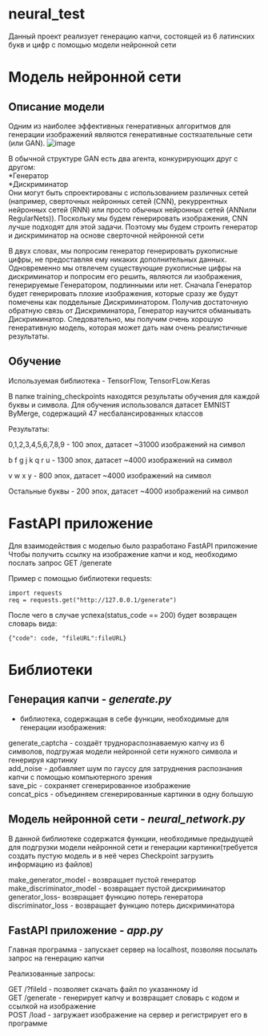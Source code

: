 # neural_test
Данный проект реализует генерацию капчи, состоящей из 6 латинских букв и цифр с помощью модели нейронной сети

Модель нейронной сети
===========================

Описание модели
------------------------

Одним из наиболее эффективных генеративных алгоритмов для генерации изображений являются генеративные состязательные сети (или GAN).
![image](https://user-images.githubusercontent.com/30326049/204362212-f81b68fb-669c-401b-a019-e0c1862ca407.png)

В обычной структуре GAN есть два агента, конкурирующих друг с другом:  
*Генератор  
*Дискриминатор  
Они могут быть спроектированы с использованием различных сетей (например, сверточных нейронных сетей (CNN), рекуррентных нейронных сетей (RNN) или 
просто обычных нейронных сетей (ANNили RegularNets)). Поскольку мы будем генерировать изображения, CNN лучше подходят для этой задачи. 
Поэтому мы будем строить генератор и дискриминатор на основе сверточной нейронной сети

В двух словах, мы попросим генератор генерировать рукописные цифры, не предоставляя ему никаких дополнительных данных.
Одновременно мы отвлечем существующие рукописные цифры на дискриминатор и попросим его решить, являются ли изображения, генерируемые Генератором, подлинными или нет.
Сначала Генератор будет генерировать плохие изображения, которые сразу же будут помечены как поддельные Дискриминатором. Получив достаточную обратную связь от Дискриминатора, Генератор научится обманывать Дискриминатор. 
Следовательно, мы получим очень хорошую генеративную модель, которая может дать нам очень реалистичные результаты.


Обучение
------------------------

Используемая библиотека - TensorFlow, TensorFLow.Keras

В папке training_checkpoints находятся результаты обучения для каждой буквы и символа.
Для обучения использовался датасет EMNIST ByMerge, содержащий 47 несбалансированных классов

Результаты:  

0,1,2,3,4,5,6,7,8,9 - 100 эпох, датасет ~31000 изображений на символ  

b f g j k q r u - 1300 эпох, датасет ~4000 изображений на символ  

v w x y - 800  эпох, датасет ~4000 изображений на символ  

Остальные буквы - 200 эпох, датасет ~4000 изображений на символ  


FastAPI приложение
===========================

Для взаимодействия с моделью было разработано FastAPI приложение
Чтобы получить ссылку на изображение капчи и код, необходимо послать запрос GET /generate

Пример с помощью библиотеки requests:

```
import requests
req = requests.get("http://127.0.0.1/generate")
```
После чего в случае успеха(status_code == 200) будет возвращен словарь вида:
```
{"code": code, "fileURL":fileURL}
```


Библиотеки
=============================

Генерация капчи - *generate.py* 
---------------------------------

- библиотека, содержащая в себе функции, необходимые для генерации изображения:  

generate_captcha - создаёт труднораспознаваемую капчу из 6 символов, подгружая модели нейронной сети нужного символа и генерируя картинку  
add_noise - добавляет шум по гауссу для затруднения распознания капчи с помощью компьютерного зрения  
save_pic - сохраняет сгенерированное изображение  
concat_pics - объединяем сгенерированные картинки в одну большую  


Модель нейронной сети - *neural_network.py*
---------------------------------

В данной библиотеке содержатся функции, необходимые предыдущей для подгрузки модели нейронной сети и генерации картинки(требуется создать пустую модель и в неё
через Checkpoint загрузить информацию из файлов)  

make_generator_model - возвращает пустой генератор  
make_discriminator_model - возвращает пустой дискриминатор  
generator_loss- возвращает функцию потерь генератора  
discriminator_loss - возвращает функцию потерь дискриминатора  


FastAPI приложение - *app.py*
---------------------------------

Главная программа - запускает сервер на localhost, позволяя посылать запрос на генерацию капчи  

Реализованные запросы:  

GET /?fileId - позволяет скачать файл по указанному id  
GET /generate - генерирует капчу и возвращает словарь с кодом и ссылкой на изображение  
POST /load - загружает изображение на сервер и регистрирует его в программе  

